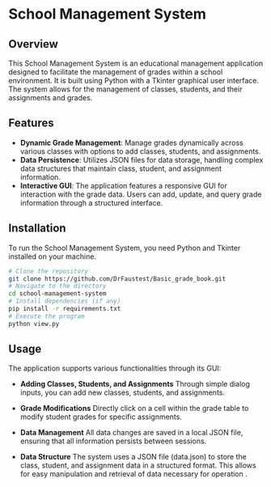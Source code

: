 # School Management System

## Overview
This School Management System is an educational management application designed to facilitate the management of grades within a school environment. It is built using Python with a Tkinter graphical user interface. The system allows for the management of classes, students, and their assignments and grades.

## Features
- **Dynamic Grade Management**: Manage grades dynamically across various classes with options to add classes, students, and assignments.
- **Data Persistence**: Utilizes JSON files for data storage, handling complex data structures that maintain class, student, and assignment information.
- **Interactive GUI**: The application features a responsive GUI for interaction with the grade data. Users can add, update, and query grade information through a structured interface.

## Installation
To run the School Management System, you need Python and Tkinter installed on your machine.

```bash
# Clone the repository
git clone https://github.com/DrFaustest/Basic_grade_book.git
# Navigate to the directory
cd school-management-system
# Install dependencies (if any)
pip install -r requirements.txt
# Execute the program
python view.py
```

## Usage
The application supports various functionalities through its GUI:

- **Adding Classes, Students, and Assignments** 
Through simple dialog inputs, you can add new classes, students, and assignments.
- **Grade Modifications** 
Directly click on a cell within the grade table to modify student grades for specific assignments.
- **Data Management** 
All data changes are saved in a local JSON file, ensuring that all information persists between sessions.


- **Data Structure**
The system uses a JSON file (data.json) to store the class, student, and assignment data in a structured format. This allows for easy manipulation and retrieval of data necessary for operation .